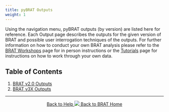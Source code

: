 ```yaml
---
title: pyBRAT Outputs
weight: 1
---
```


Using the navigation menu, pyBRAT outputs (by version) are listed here for reference. Each Output page describes the outputs for the given version of BRAT and possible user interrogation techniques of the outputs.  For further information on how to conduct your own BRAT analysis please refer to the [BRAT Workshops](http://brat.riverscapes.xyz/Documentation/Workshops/) page for in person instructions or the [Tutorials](http://brat.riverscapes.xyz/Documentation/Tutorials/) page for instructions on how to work through your own data. 

## Table of Contents 

1. [BRAT v2.0 Outputs]()
2. [BRAT v3X Outputs]()

------
<div align="center">
	<a class="hollow button" href="{{ site.baseurl }}/Documentation"><i class="fa fa-info-circle"></i> Back to Help </a>
	<a class="hollow button" href="{{ site.baseurl }}/"><img src="{{ site.baseurl }}/assets/images/favicons/favicon-16x16.png">  Back to BRAT Home </a>  
</div>
